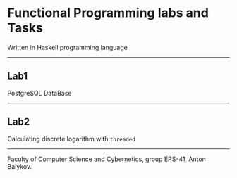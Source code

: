 # Functional Programming labs and Tasks
Written in Haskell programming language
___
## Lab1
PostgreSQL DataBase
___
## Lab2
Calculating discrete logarithm with ```threaded```
___
Faculty of Computer Science and Cybernetics, group EPS-41, Anton Balykov.